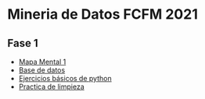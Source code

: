 # Mineria de Datos FCFM 2021

## Fase 1
* [Mapa Mental 1](https://github.com/EmmanuelGalvan/MineriaDatos/blob/main/Archivos/MapaMental_1_1741418.pdf)
* [Base de datos](https://github.com/EmmanuelGalvan/MineriaDatos/blob/main/Archivos/Ej1_BasesDatos_Equipo_9%20.pdf)
* [Ejercicios básicos de python](https://github.com/EmmanuelGalvan/MineriaDatos/blob/main/Archivos/Ej_Python_1741418.ipynb)
* [Practica de limpieza](https://github.com/EmmanuelGalvan/MineriaDatos/blob/main/Archivos/PIA/Ej_Limpieza_Equipo9.ipynb)
